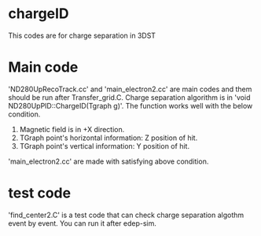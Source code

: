 # chargeID
  This codes are for charge separation in 3DST

# Main code
  'ND280UpRecoTrack.cc' and 'main_electron2.cc' are main codes and them should be run after Transfer_grid.C.
  Charge separation algorithm is in 'void ND280UpPID::ChargeID(Tgraph g)'.
  The function works well with the below condition.
  
  1. Magnetic field is in +X direction.
  2. TGraph point's horizontal information: Z position of hit.
  3. TGraph point's vertical information: Y position of hit.

  'main_electron2.cc' are made with satisfying above condition.

# test code
  'find_center2.C' is a test code that can check charge separation algothm event by event. You can run it after edep-sim.

